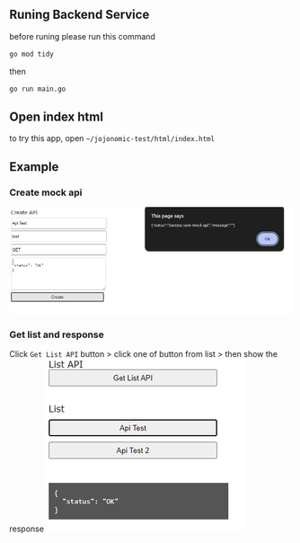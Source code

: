 ## Runing Backend Service
before runing please run this command
```bash
go mod tidy
```

then
```bash
go run main.go
```

## Open index html
to try this app, open `~/jojonomic-test/html/index.html`

## Example
### Create mock api
![create mock api](html/create.png)

### Get list and response
Click `Get List API` button > click one of button from list > then show the response
![get list](html/getlist.png)

